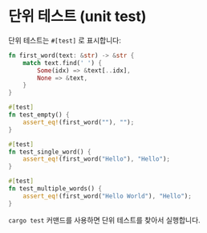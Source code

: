 # 단위 테스트 (unit test)

단위 테스트는 `#[test]` 로 표시합니다:

```rust
fn first_word(text: &str) -> &str {
    match text.find(' ') {
        Some(idx) => &text[..idx],
        None => &text,
    }
}

#[test]
fn test_empty() {
    assert_eq!(first_word(""), "");
}

#[test]
fn test_single_word() {
    assert_eq!(first_word("Hello"), "Hello");
}

#[test]
fn test_multiple_words() {
    assert_eq!(first_word("Hello World"), "Hello");
}
```

`cargo test` 커맨드를 사용하면 단위 테스트를 찾아서 실행합니다.
